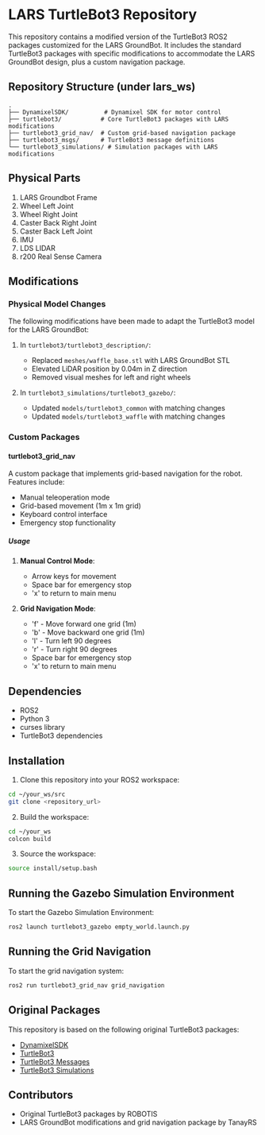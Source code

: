 # LARS TurtleBot3 Repository

This repository contains a modified version of the TurtleBot3 ROS2 packages customized for the LARS GroundBot. It includes the standard TurtleBot3 packages with specific modifications to accommodate the LARS GroundBot design, plus a custom navigation package.

## Repository Structure (under lars_ws)

```
.
├── DynamixelSDK/          # Dynamixel SDK for motor control
├── turtlebot3/           # Core TurtleBot3 packages with LARS modifications
├── turtlebot3_grid_nav/  # Custom grid-based navigation package
├── turtlebot3_msgs/      # TurtleBot3 message definitions
└── turtlebot3_simulations/ # Simulation packages with LARS modifications
```
## Physical Parts

1. LARS Groundbot Frame
2. Wheel Left Joint
3. Wheel Right Joint
4. Caster Back Right Joint
5. Caster Back Left Joint
6. IMU
7. LDS LIDAR
8. r200 Real Sense Camera
   
## Modifications

### Physical Model Changes

The following modifications have been made to adapt the TurtleBot3 model for the LARS GroundBot:

1. In `turtlebot3/turtlebot3_description/`:
   - Replaced `meshes/waffle_base.stl` with LARS GroundBot STL
   - Elevated LiDAR position by 0.04m in Z direction
   - Removed visual meshes for left and right wheels

2. In `turtlebot3_simulations/turtlebot3_gazebo/`:
   - Updated `models/turtlebot3_common` with matching changes
   - Updated `models/turtlebot3_waffle` with matching changes

### Custom Packages

#### turtlebot3_grid_nav

A custom package that implements grid-based navigation for the robot. Features include:

- Manual teleoperation mode
- Grid-based movement (1m x 1m grid)
- Keyboard control interface
- Emergency stop functionality

##### Usage

1. **Manual Control Mode**:
   - Arrow keys for movement
   - Space bar for emergency stop
   - 'x' to return to main menu

2. **Grid Navigation Mode**:
   - 'f' - Move forward one grid (1m)
   - 'b' - Move backward one grid (1m)
   - 'l' - Turn left 90 degrees
   - 'r' - Turn right 90 degrees
   - Space bar for emergency stop
   - 'x' to return to main menu

## Dependencies

- ROS2
- Python 3
- curses library
- TurtleBot3 dependencies

## Installation

1. Clone this repository into your ROS2 workspace:
```bash
cd ~/your_ws/src
git clone <repository_url>
```

2. Build the workspace:
```bash
cd ~/your_ws
colcon build
```

3. Source the workspace:
```bash
source install/setup.bash
```
## Running the Gazebo Simulation Environment

To start the Gazebo Simulation Environment:
```bash
ros2 launch turtlebot3_gazebo empty_world.launch.py
```

## Running the Grid Navigation

To start the grid navigation system:
```bash
ros2 run turtlebot3_grid_nav grid_navigation
```

## Original Packages

This repository is based on the following original TurtleBot3 packages:
- [DynamixelSDK](https://github.com/ROBOTIS-GIT/DynamixelSDK)
- [TurtleBot3](https://github.com/ROBOTIS-GIT/turtlebot3)
- [TurtleBot3 Messages](https://github.com/ROBOTIS-GIT/turtlebot3_msgs)
- [TurtleBot3 Simulations](https://github.com/ROBOTIS-GIT/turtlebot3_simulations)

## Contributors

- Original TurtleBot3 packages by ROBOTIS
- LARS GroundBot modifications and grid navigation package by TanayRS
